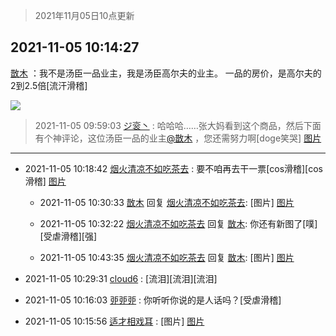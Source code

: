 > 2021年11月05日10点更新
<link rel="stylesheet" href="https://cdn.jsdelivr.net/gh/taotie6/sampleJSON@main/css/photo_show.css">
<meta name="referrer" content="no-referrer" />


 ## 2021-11-05 10:14:27 

 [㪚木](https://www.coolapk.com/feed/31230597?shareKey=NGIzYzI3N2M1M2U5NjE4NDk0ODQ~) ：我不是汤臣一品业主，我是汤臣高尔夫的业主。
一品的房价，是高尔夫的2到2.5倍[流汗滑稽] 

<div class="album">
<img class="img-item" src="http://image.coolapk.com/feed/2019/0414/11/1081091_1555210962_859@350x178.gif" />
</div>

> 2021-11-05 09:59:03 
> [ジ衮丶](https://www.coolapk.com/feed/31230227?shareKey=YWFhMjliYjI1ZDg3NjE4NDk0ODQ~) : 哈哈哈……张大妈看到这个商品，然后下面有个神评论，这位汤臣一品的业主<a class="feed-link-uname" href="/u/㪚木">@㪚木</a> ，您还需努力啊[doge笑哭] 
[图片](http://image.coolapk.com/feed/2021/1105/09/494451_ca9d58ad_7541_7909@2507x3306.jpeg)

 ------- 

- 2021-11-05 10:18:42 [烟火清凉不如吃茶去](uid=4279524) : 要不咱再去干一票[cos滑稽][cos滑稽] [图片](http://image.coolapk.com/feed/2021/0911/22/4062846_790403a7_0866_0582@720x1280.jpeg)

    - 2021-11-05 10:30:33 [㪚木](uid=1081091) 回复 [烟火清凉不如吃茶去](uid=4279524): [图片] [图片](http://image.coolapk.com/feed/2020/0516/17/1970040_00770cf8_9785_5134@361x303.gif)

    - 2021-11-05 10:32:22 [烟火清凉不如吃茶去](uid=4279524) 回复 [㪚木](uid=1081091): 你还有新图了[噗][受虐滑稽][强] 

    - 2021-11-05 10:43:35 [烟火清凉不如吃茶去](uid=4279524) 回复 [㪚木](uid=1081091): [图片] [图片](http://image.coolapk.com/feed/2021/1103/22/2845514_6337f984_1029_4528@739x739.jpeg)

- 2021-11-05 10:29:31 [cloud6](uid=852635) : [流泪][流泪][流泪] 

- 2021-11-05 10:16:03 [戼戼戼](uid=4044548) : 你听听你说的是人话吗？[受虐滑稽] 

- 2021-11-05 10:15:56 [适才相戏耳](uid=2363272) : [图片] [图片](http://image.coolapk.com/feed/2021/1105/10/2363272_1a117759_8555_1732@650x578.jpeg)

